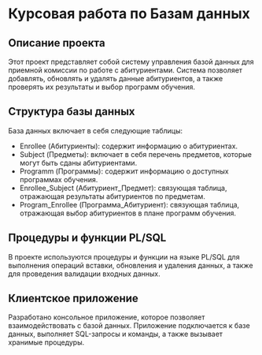 
# Курсовая работа по Базам данных

## Описание проекта

Этот проект представляет собой систему управления базой данных для приемной комиссии по работе с абитуриентами. Система позволяет добавлять, обновлять и удалять данные абитуриентов, а также проверять их результаты и выбор программ обучения.

## Структура базы данных

База данных включает в себя следующие таблицы:

- Enrollee (Абитуриенты): содержит информацию о абитуриентах.
- Subject (Предметы): включает в себя перечень предметов, которые могут быть сданы абитуриентами.
- Programm (Программы): содержит информацию о доступных программах обучения.
- Enrollee_Subject (Абитуриент_Предмет): связующая таблица, отражающая результаты абитуриентов по предметам.
- Program_Enrollee (Программа_Абитуриент): связующая таблица, отражающая выбор абитуриентов в плане программ обучения.

## Процедуры и функции PL/SQL

В проекте используются процедуры и функции на языке PL/SQL для выполнения операций вставки, обновления и удаления данных, а также для проведения валидации входных данных.

## Клиентское приложение

Разработано консольное приложение, которое позволяет взаимодействовать с базой данных. Приложение подключается к базе данных, выполняет SQL-запросы и команды, а также вызывает хранимые процедуры.

